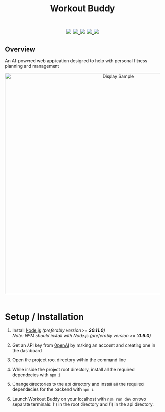 <div align="center">
  <h1 align="center">Workout Buddy<h1>
  <a href="https://react.dev/"><img src="https://img.shields.io/badge/react-%2320232a.svg?style=for-the-badge&logo=react&logoColor=%2361DAFB"></a>
  <a href="https://www.typescriptlang.org/"><img src="https://img.shields.io/badge/typescript-%23007ACC.svg?style=for-the-badge&logo=typescript&logoColor=white">
  </a>
  <a href="https://nodejs.org/en"><img src="https://img.shields.io/badge/node.js-6DA55F?style=for-the-badge&logo=node.js&logoColor=white"></a>
  <a href="https://www.npmjs.com/"><img src="https://img.shields.io/badge/NPM-%23CB3837.svg?style=for-the-badge&logo=npm&logoColor=white">
  <a href="https://vitejs.dev/"><img src="https://img.shields.io/badge/vite-%23646CFF.svg?style=for-the-badge&logo=vite&logoColor=white"></a>
</div>

## Overview
An AI-powered web application designed to help with personal fitness planning and management

<div align="center">
<img src="https://imgur.com/Rf9Xg6W.png" align="center" alt="Display Sample" width="720">
</div><br>

# Setup / Installation
1. Install [Node.js](https://nodejs.org/en/download) *(preferably version >= **20.11.0**)* <br>
   *Note: NPM should install with Node.js (preferably version >= **10.6.0**)*

2. Get an API key from [OpenAI](https://platform.openai.com/docs/overview) by making an account   and creating one in the dashboard

3. Open the project root directory within the command line

4. While inside the project root directory, install all the required dependecies with `npm i`

5. Change directories to the api directory and install all the required dependecies for the backend with `npm i`

6. Launch Workout Buddy on your localhost with `npm run dev` on two separate terminals: (1) in the root directory and (1) in the api directory.
